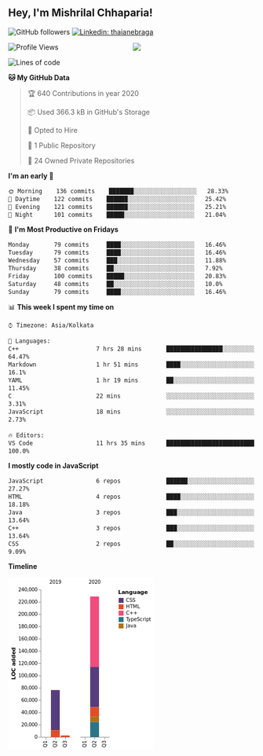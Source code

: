 <h2>Hey, I'm Mishrilal Chhaparia!</h2>

<!-- ![Mishrilal's github stats](https://github-readme-stats.vercel.app/api?username=mishrilal&theme=blue-green&show_icons=true&count_private=true) -->
![GitHub followers](https://img.shields.io/github/followers/mishrilal?label=Follow&style=social)
[![Linkedin: thaianebraga](https://img.shields.io/badge/-Mishrilal%20Chhaparia-blue?style=flat-square&logo=Linkedin&logoColor=white&link=https://www.linkedin.com/in/mishrilal-chhaparia-074969192/)](https://www.linkedin.com/in/mishrilal-chhaparia-074969192/)

<img align='right' src="https://avatars1.githubusercontent.com/u/53535840?s=400&u=ccbf62c3091d7277d104d3666e4598207f27c197&v=4" width="250">

<!--START_SECTION:waka-->
![Profile Views](http://img.shields.io/badge/Profile%20Views-417-blue)

![Lines of code](https://img.shields.io/badge/From%20Hello%20World%20I've%20written-318392%20Lines%20of%20code-blue)

**🐱 My GitHub Data** 

> 🏆 640 Contributions in year 2020
 > 
> 📦 Used 366.3 kB in GitHub's Storage 
 > 
> 💼 Opted to Hire
 > 
> 📜 1 Public Repository 
 > 
> 🔑 24 Owned Private Repositories 

**I'm an early 🐤** 

```text
🌞 Morning    136 commits    ███████░░░░░░░░░░░░░░░░░░   28.33% 
🌆 Daytime    122 commits    ██████░░░░░░░░░░░░░░░░░░░   25.42% 
🌃 Evening    121 commits    ██████░░░░░░░░░░░░░░░░░░░   25.21% 
🌙 Night      101 commits    █████░░░░░░░░░░░░░░░░░░░░   21.04%

```
📅 **I'm Most Productive on Fridays** 

```text
Monday       79 commits     ████░░░░░░░░░░░░░░░░░░░░░   16.46% 
Tuesday      79 commits     ████░░░░░░░░░░░░░░░░░░░░░   16.46% 
Wednesday    57 commits     ███░░░░░░░░░░░░░░░░░░░░░░   11.88% 
Thursday     38 commits     ██░░░░░░░░░░░░░░░░░░░░░░░   7.92% 
Friday       100 commits    █████░░░░░░░░░░░░░░░░░░░░   20.83% 
Saturday     48 commits     ██░░░░░░░░░░░░░░░░░░░░░░░   10.0% 
Sunday       79 commits     ████░░░░░░░░░░░░░░░░░░░░░   16.46%

```


📊 **This week I spent my time on** 

```text
⌚︎ Timezone: Asia/Kolkata

💬 Languages: 
C++                      7 hrs 28 mins       ████████████████░░░░░░░░░   64.47% 
Markdown                 1 hr 51 mins        ████░░░░░░░░░░░░░░░░░░░░░   16.1% 
YAML                     1 hr 19 mins        ██░░░░░░░░░░░░░░░░░░░░░░░   11.45% 
C                        22 mins             ░░░░░░░░░░░░░░░░░░░░░░░░░   3.31% 
JavaScript               18 mins             ░░░░░░░░░░░░░░░░░░░░░░░░░   2.73%

🔥 Editors: 
VS Code                  11 hrs 35 mins      █████████████████████████   100.0%

```

**I mostly code in JavaScript** 

```text
JavaScript               6 repos             ██████░░░░░░░░░░░░░░░░░░░   27.27% 
HTML                     4 repos             ████░░░░░░░░░░░░░░░░░░░░░   18.18% 
Java                     3 repos             ███░░░░░░░░░░░░░░░░░░░░░░   13.64% 
C++                      3 repos             ███░░░░░░░░░░░░░░░░░░░░░░   13.64% 
CSS                      2 repos             ██░░░░░░░░░░░░░░░░░░░░░░░   9.09%

```


**Timeline**

![Chart not found](https://github.com/mishrilal/mishrilal/blob/master/charts/bar_graph.png) 


<!--END_SECTION:waka-->
